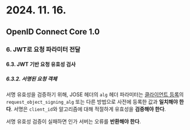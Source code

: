 # 2024. 11. 16.

## OpenID Connect Core 1.0

### 6. JWT로 요청 파라미터 전달

#### 6.3. JWT 기반 요청 유효성 검사

##### 6.3.2. 서명된 요청 객체

서명 유효성을 검증하기 위해, JOSE 헤더의 `alg` 헤더 파라미터는 [클라이언트 등록][openid-registration]의 `request_object_signing_alg` 또는 다른 방법으로 사전에 등록한 값과 **일치해야 한다**. 서명은 `client_id`와 알고리즘에 대해 적절하게 유효성을 **검증해야 한다**.

서명 유효성 검증이 실패하면 인가 서버는 오류를 **반환해야 한다**.



[openid-registration]: https://openid.net/specs/openid-connect-registration-1_0.html
